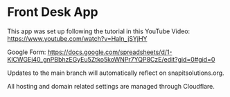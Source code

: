 # Front Desk App
This app was set up following the tutorial in this YouTube Video: https://www.youtube.com/watch?v=Haln_jSYjHY

Google Form: https://docs.google.com/spreadsheets/d/1-KlCWGEj40_gnPBbhzEGyEu5Ztko5koWNPr7YQP8CzE/edit?gid=0#gid=0

Updates to the main branch will automatically reflect on snapitsolutions.org. 

All hosting and domain related settings are managed through Cloudflare.
